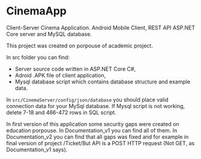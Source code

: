 # CinemaApp
Client-Server Cinema Application. Android Mobile Client, REST API ASP.NET Core server and MySQL database.

This project was created on porpouse of academic project. 

In src folder you can find:
* Server source code written in ASP.NET Core C#,
* Adroid .APK file of client application,
* Mysql database script which contains database structure and example data.

In `src/CinemaServer/config/json/database` you should place valid connection data for your MySql database. 
If Mysql script is not working, delete 7-18 and 466-472 rows in SQL script.

In first version of this application some security gaps were created on education porpouse. In Documentation_v1 you can find all of them. 
In Documentation_v2 you can find that all gaps was fixed and for example in final version of project /Ticket/But API is a POST HTTP request (Not GET, as Documentation_v1 says).
